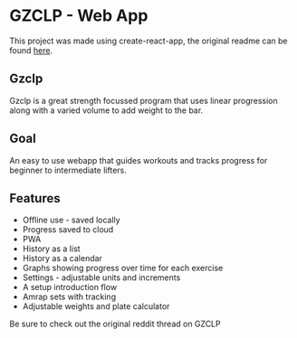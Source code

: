 # GZCLP - Web App

This project was made using create-react-app, the original readme can be found [here](https://github.com/facebookincubator/create-react-app/blob/master/packages/react-scripts/template/README.md).

## Gzclp
Gzclp is a great strength focussed program that uses linear progression along with a varied volume to add weight to the bar.
## Goal
An easy to use webapp that guides workouts and tracks progress for beginner to intermediate lifters.
## Features
- Offline use - saved locally
- Progress saved to cloud
- PWA
- History as a list
- History as a calendar
- Graphs showing progress over time for each exercise
- Settings - adjustable units and increments
- A setup introduction flow
- Amrap sets with tracking
- Adjustable weights and plate calculator

Be sure to check out the original reddit thread on GZCLP
